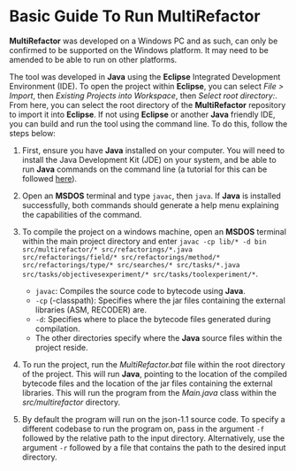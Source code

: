 # Basic Guide To Run MultiRefactor

**MultiRefactor** was developed on a Windows PC and as such, can only be confirmed to be supported on the Windows platform. It may need to be amended to be able to run on other platforms.

The tool was developed in **Java** using the **Eclipse** Integrated Development Environment (IDE). To open the project within **Eclipse**, you can select *File > Import*, then *Existing Projects into Workspace*, then *Select root directory:*. From here, you can select the root directory of the **MultiRefactor** repository to import it into **Eclipse**. If not using **Eclipse** or another **Java** friendly IDE, you can build and run the tool using the command line. To do this, follow the steps below:

1. First, ensure you have **Java** installed on your computer. You will need to install the Java Development Kit (JDE) on your system, and be able to run **Java** commands on the command line (a tutorial for this can be followed [here](https://docs.oracle.com/javase/tutorial/getStarted/cupojava/win32.html)).

2. Open an **MSDOS** terminal and type `javac`, then `java`. If **Java** is installed successfully, both commands should generate a help menu explaining the capabilities of the command.

3. To compile the project on a windows machine, open an **MSDOS** terminal within the main project directory and enter `javac -cp lib/* -d bin src/multirefactor/* src/refactorings/*.java src/refactorings/field/* src/refactorings/method/* src/refactorings/type/* src/searches/* src/tasks/*.java src/tasks/objectivesexperiment/* src/tasks/toolexperiment/*`.
    - `javac`: Compiles the source code to bytecode using **Java**.
    - `-cp` (-classpath): Specifies where the jar files containing the external libraries (ASM, RECODER) are.
    - `-d`: Specifies where to place the bytecode files generated during compilation.
    - The other directories specify where the **Java** source files within the project reside.

4. To run the project, run the *MultiRefactor.bat* file within the root directory of the project. This will run **Java**, pointing to the location of the compiled bytecode files and the location of the jar files containing the external libraries. This will run the program from the *Main.java* class within the *src/multirefactor* directory.

5. By default the program will run on the json-1.1 source code. To specify a different codebase to run the program on, pass in the argument `-f` followed by the relative path to the input directory. Alternatively, use the argument `-r` followed by a file that contains the path to the desired input directory.
